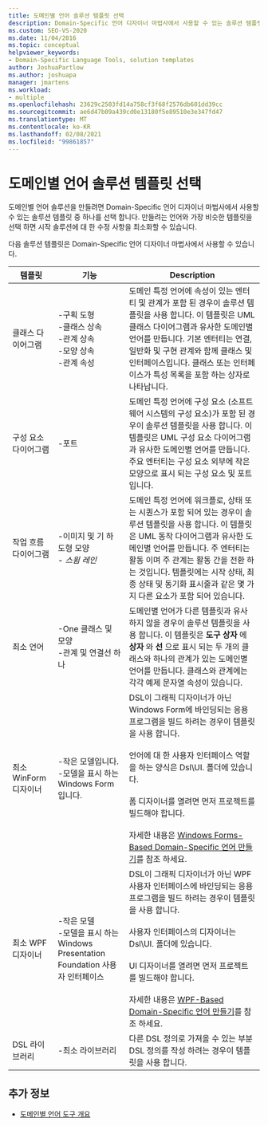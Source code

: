 ```yaml
---
title: 도메인별 언어 솔루션 템플릿 선택
description: Domain-Specific 언어 디자이너 마법사에서 사용할 수 있는 솔루션 템플릿 중 하나를 선택 하 여 도메인별 언어 솔루션을 만드는 방법에 대해 알아봅니다.
ms.custom: SEO-VS-2020
ms.date: 11/04/2016
ms.topic: conceptual
helpviewer_keywords:
- Domain-Specific Language Tools, solution templates
author: JoshuaPartlow
ms.author: joshuapa
manager: jmartens
ms.workload:
- multiple
ms.openlocfilehash: 23629c2503fd14a758cf3f68f2576db601dd39cc
ms.sourcegitcommit: ae6d47b09a439cd0e13180f5e89510e3e347fd47
ms.translationtype: MT
ms.contentlocale: ko-KR
ms.lasthandoff: 02/08/2021
ms.locfileid: "99861857"
---
```

# <a name="choosing-a-domain-specific-language-solution-template"></a>도메인별 언어 솔루션 템플릿 선택
도메인별 언어 솔루션을 만들려면 Domain-Specific 언어 디자이너 마법사에서 사용할 수 있는 솔루션 템플릿 중 하나를 선택 합니다. 만들려는 언어와 가장 비슷한 템플릿을 선택 하면 시작 솔루션에 대 한 수정 사항을 최소화할 수 있습니다.

 다음 솔루션 템플릿은 Domain-Specific 언어 디자이너 마법사에서 사용할 수 있습니다.

|템플릿|기능|Description|
|-|-|-|
|클래스 다이어그램|-구획 도형<br />-클래스 상속<br />-관계 상속<br />-모양 상속<br />-관계 속성|도메인 특정 언어에 속성이 있는 엔터티 및 관계가 포함 된 경우이 솔루션 템플릿을 사용 합니다. 이 템플릿은 UML 클래스 다이어그램과 유사한 도메인별 언어를 만듭니다. 기본 엔터티는 연결, 일반화 및 구현 관계와 함께 클래스 및 인터페이스입니다. 클래스 또는 인터페이스가 특성 목록을 포함 하는 상자로 나타납니다.|
|구성 요소 다이어그램|-포트|도메인 특정 언어에 구성 요소 (소프트웨어 시스템의 구성 요소)가 포함 된 경우이 솔루션 템플릿을 사용 합니다. 이 템플릿은 UML 구성 요소 다이어그램과 유사한 도메인별 언어를 만듭니다. 주요 엔터티는 구성 요소 외부에 작은 모양으로 표시 되는 구성 요소 및 포트입니다.|
|작업 흐름 다이어그램|-이미지 및 기 하 도형 모양<br />-   *스윔 레인*|도메인 특정 언어에 워크플로, 상태 또는 시퀀스가 포함 되어 있는 경우이 솔루션 템플릿을 사용 합니다. 이 템플릿은 UML 동작 다이어그램과 유사한 도메인별 언어를 만듭니다. 주 엔터티는 활동 이며 주 관계는 활동 간을 전환 하는 것입니다. 템플릿에는 시작 상태, 최종 상태 및 동기화 표시줄과 같은 몇 가지 다른 요소가 포함 되어 있습니다.|
|최소 언어|-One 클래스 및 모양<br />-관계 및 연결선 하나|도메인별 언어가 다른 템플릿과 유사 하지 않을 경우이 솔루션 템플릿을 사용 합니다. 이 템플릿은 **도구 상자** 에 **상자** 와 **선** 으로 표시 되는 두 개의 클래스와 하나의 관계가 있는 도메인별 언어를 만듭니다. 클래스와 관계에는 각각 예제 문자열 속성이 있습니다.|
|최소 WinForm 디자이너|-작은 모델입니다.<br />-모델을 표시 하는 Windows Form입니다.|DSL이 그래픽 디자이너가 아닌 Windows Form에 바인딩되는 응용 프로그램을 빌드 하려는 경우이 템플릿을 사용 합니다.<br /><br /> 언어에 대 한 사용자 인터페이스 역할을 하는 양식은 Dsl\UI. 폴더에 있습니다.<br /><br /> 폼 디자이너를 열려면 먼저 프로젝트를 빌드해야 합니다.<br /><br /> 자세한 내용은 [Windows Forms-Based Domain-Specific 언어 만들기](../modeling/creating-a-windows-forms-based-domain-specific-language.md)를 참조 하세요.|
|최소 WPF 디자이너|-작은 모델<br />-모델을 표시 하는 Windows Presentation Foundation 사용자 인터페이스|DSL이 그래픽 디자이너가 아닌 WPF 사용자 인터페이스에 바인딩되는 응용 프로그램을 빌드 하려는 경우이 템플릿을 사용 합니다.<br /><br /> 사용자 인터페이스의 디자이너는 Dsl\UI. 폴더에 있습니다.<br /><br /> UI 디자이너를 열려면 먼저 프로젝트를 빌드해야 합니다.<br /><br /> 자세한 내용은 [WPF-Based Domain-Specific 언어 만들기](../modeling/creating-a-wpf-based-domain-specific-language.md)를 참조 하세요.|
|DSL 라이브러리|-최소 라이브러리|다른 DSL 정의로 가져올 수 있는 부분 DSL 정의를 작성 하려는 경우이 템플릿을 사용 합니다.|

## <a name="see-also"></a>추가 정보

- [도메인별 언어 도구 개요](../modeling/overview-of-domain-specific-language-tools.md)
